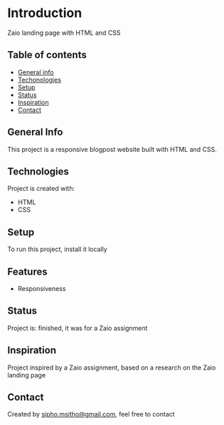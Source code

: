# Introduction

Zaio landing page with HTML and CSS

## Table of contents

* [General info](#general-info)
* [Techonologies](#technologies)
* [Setup](#setup)
* [Status](#status)
* [Inspiration](#inspiration)
* [Contact](#contact)


## General Info
This project is a responsive blogpost website built with HTML and CSS.


## Technologies
Project is created with:
* HTML
* CSS

## Setup
To run this project, install it locally 

## Features
* Responsiveness


## Status
Project is: finished, it was for a Zaio assignment


## Inspiration
Project inspired by a Zaio assignment, based on a research on the Zaio landing page


## Contact
Created by sipho.msitho@gmail.com, feel free to contact

